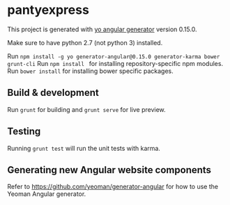 # pantyexpress

This project is generated with [yo angular generator](https://github.com/yeoman/generator-angular)
version 0.15.0.

Make sure to have python 2.7 (not python 3) installed.

Run ```npm install -g yo generator-angular@0.15.0 generator-karma bower grunt-cli```
Run `npm install ` for installing repository-specific npm modules.
Run `bower install` for installing bower specific packages.

## Build & development

Run `grunt` for building and `grunt serve` for live preview.

## Testing

Running `grunt test` will run the unit tests with karma.

## Generating new Angular website components

Refer to https://github.com/yeoman/generator-angular for how to use the Yeoman Angular generator.
